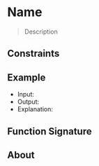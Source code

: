 # Name
> Description

## Constraints

## Example
* Input: 
* Output: 
* Explanation:

## Function Signature

## About

